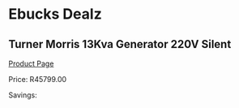 
# Ebucks Dealz
## Turner Morris 13Kva Generator 220V Silent
[Product Page](https://www.ebucks.com/web/shop/productSelected.do?prodId=870957541&catId=870841698)

Price: R45799.00

Savings: 


	